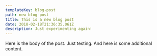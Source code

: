 ```yaml
---
templateKey: blog-post
path: new-blog-post
title: This is a new blog post
date: 2018-02-18T21:36:35.061Z
description: Just experimenting again!
---
```

Here is the body of the post. Just testing. And here is some additional content.
